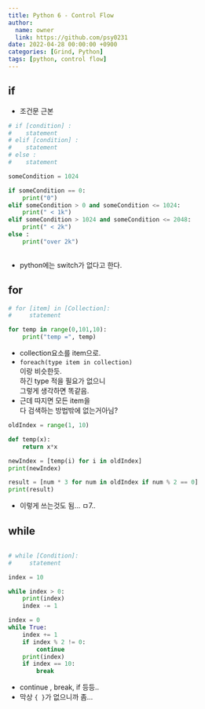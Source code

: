 ```yaml
---
title: Python 6 - Control Flow
author:
  name: owner
  link: https://github.com/psy0231
date: 2022-04-28 00:00:00 +0900
categories: [Grind, Python]
tags: [python, control flow]
---
```


## if
- 조건문 근본

```python
# if [condition] :
#    statement 
# elif [condition] :
#    statement
# else :
#    statement

someCondition = 1024

if someCondition == 0:
    print("0")
elif someCondition > 0 and someCondition <= 1024:
    print(" < 1k")
elif someCondition > 1024 and someCondition <= 2048:
    print(" < 2k")
else :
    print("over 2k")
  
```

- python에는 switch가 없다고 한다.

## for

```python
# for [item] in [Collection]:
#     statement

for temp in range(0,101,10):
    print("temp =", temp)

```

- collection요소를 item으로.
- ```foreach(type item in collection)```  
이랑 비슷한듯.  
하긴 type 적을 필요가 없으니  
그렇게 생각하면 똑같음.
- 근데 따지면 모든 item을  
다 검색하는 방법밖에 없는거아님?

```python
oldIndex = range(1, 10)

def temp(x):
    return x*x

newIndex = [temp(i) for i in oldIndex]
print(newIndex)

result = [num * 3 for num in oldIndex if num % 2 == 0]
print(result)
```

- 이렇게 쓰는것도 됨... ㅁ7..

## while

```python

# while [Condition]:
#     statement

index = 10

while index > 0:
    print(index)
    index -= 1

```

```python
index = 0
while True:
    index += 1
    if index % 2 != 0:
        continue
    print(index)
    if index == 10:
        break

```

- continue , break, if 등등..
- 막상 ```{ }```가 없으니까 좀...